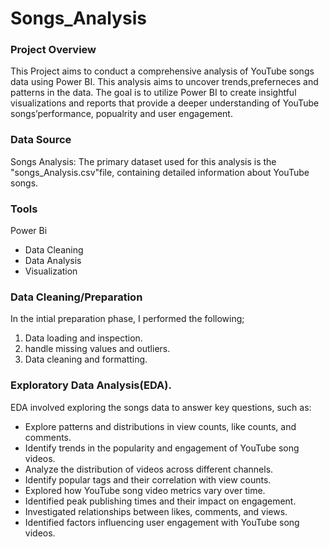# Songs_Analysis

### Project Overview

This Project aims to conduct a comprehensive analysis of YouTube songs data using Power BI. This analysis aims to uncover trends,preferneces and patterns in the data. The goal is to utilize Power BI to create insightful visualizations and reports that provide a deeper understanding of YouTube songs’performance, popualrity and user engagement.

### Data Source

Songs Analysis: The primary dataset used for this analysis is the "songs_Analysis.csv"file, containing detailed information about YouTube songs.

### Tools

Power Bi
- Data Cleaning
- Data Analysis
- Visualization

### Data Cleaning/Preparation

In the intial preparation phase, I performed the following;
1. Data loading and inspection.
2. handle missing values and outliers.
3. Data cleaning and formatting.

### Exploratory Data Analysis(EDA).
EDA involved exploring the songs data to answer key questions, such as:

- Explore patterns and distributions in view counts, like counts, and comments.
- Identify trends in the popularity and engagement of YouTube song videos.
- Analyze the distribution of videos across different channels.
- Identify popular tags and their correlation with view counts.
- Explored how YouTube song video metrics vary over time.
- Identified peak publishing times and their impact on engagement.
- Investigated relationships between likes, comments, and views.
- Identified factors influencing user engagement with YouTube song videos.





 
 
